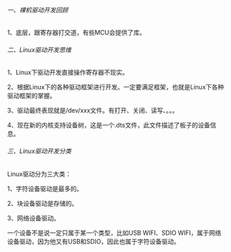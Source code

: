 ###### 一、裸机驱动开发回顾

1、底层，跟寄存器打交道，有些MCU会提供了库。

###### 二、Linux驱动开发思维

1、Linux下驱动开发直接操作寄存器不现实。

2、根据Linux下的各种驱动框架进行开发。一定要满足框架，也就是Linux下各种驱动框架的掌握。

3、驱动最终表现就是/dev/xxx文件。有打开、关闭、读写、。。。

4、现在新的内核支持设备树，这是一个.dts文件，此文件描述了板子的设备信息。

###### 三、Linux驱动开发分类

Linux驱动分为三大类：

1、字符设备驱动是最多的。

2、块设备驱动是存储的。

3、网络设备驱动。

一个设备不是说一定只属于某一个类型，比如USB WIFI、SDIO WIFI，属于网络设备驱动，因为他又有USB和SDIO，因此也属于字符设备驱动。